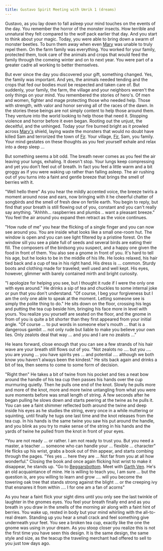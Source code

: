 ```yaml
---
title: Gustavo Spirit Meeting with Umrik 1 (dreams)
---
```


Gustavo, as you lay down to fall asleep your mind touches on the events of the day. You remember the horror of the monster insects. How terrible and unnatural they felt compared to the wolf pack earlier that day. And you start to think about your magic. Today, you were able to bring down a swarm of monster beetles. To burn them away when even [Mary](../characters/mary-tanner.md) was unable to truly repel them. On the farm family was everything. You worked for your family, protected them, took care of the animals and crops that would feed the family through the comeing winter and on to next year. You were part of a greater cadre all working to better themselves. 

But ever since the day you discovered your gift, something changed. Yes, the family was important. And yes, the animals needed tending and the crops that fed our bodies must be respected and taken care of. But suddenly, your family, the farm, the village and your neighbors weren't the only things on your mind. You remembered the stories of hero's. Of men and women, fighter and mage protecting those who needed help. Those with strength, with valor and honor serving all of the races of the dawn. In the stories these beings are  not simply content to help those around them. They venture into the world looking to help those that need it. Stopping violence and horror before it even began. Rooting out the unjust, the deceitful, and the unhinged. Today your fire burned bright as it prowled across [Mary's](../characters/mary-tanner.md) shield, laying waste the monsters that would no doubt have killed Sam and terrorized the town of [Fir](../places/fir.md). Your village, [Fir](../places/fir.md), Sam, you family. Your mind gestates on these thoughts as you feel yourself exhale and relax into a deep sleep ...

But something seems a bit odd. The breath never comes as you feel the air leaving your lungs, exhaling. It doesn't stop. Your lungs keep compressing and yet you don't feel out of breath. In fact you feel a little warm and a bit groggy as if you were waking up rather than falling asleep. The air rushing out of you turns into a faint and gentle breeze that brings the smell of berries with it. 

"Well hello there" As you hear the mildly accented voice, the breeze twirls a moment around nose and ears, now bringing with it he cheerful chatter of songbirds and the smell of fresh dew on fertile earth. You begin to reply, but find that your breath is still flowing out of you, constant and you can't really say anything. "Ahhhh... raspberries and plumbs .. want a pleasant breeze." You feel the air around you expand then retract as the voice continues. 

"How rude of me" you hear the flicking of a single finger and you can now see around you. You are inside what looks like a small one-room hut. The window is open and you can see light filtered by a pristine forest. On the window sill you see a plate full of seeds and several birds are eating their fill. The composers of the birdsong you suspect, and a happy one given the food in front of them. You also see a gnome in front of you. It's hard to tell his age, but he looks to be in the middle of his life. He looks relaxed, his hair tied back and a cup of tea in his right hand. His dress is ... common. Sturdy boots and clothing made for traveled; well used and well kept. His eyes, however, glimmer with barely contained mirth and bright curiosity. 

"I apologize for helping you see, but I thought it rude if I were the only one with eyes around." He drinks a sip of tea and chuckles to some internal joke or pun that you don't understand. "Of course, I beg your forgiveness but I am the only one able to speak at the moment. Letting someone see is simply the polite thing to do." He sits down on the floor, crossing his legs and putting the tea cup beside him, bringing his face more in level with yours. You realize you yourself are seated on the floor, and the gnome in from of you is quite a bit shorter than they first appeared from your initial angle. "Of course ... to put words in someone else's mouth ... that is a dangerous gambit ... not only rude but liable to make you believe your own lies. Only zealots deal that way ... and you and I are no zealots ..." 

He leans forward, close enough that you can see a few strands of his hair wave are your breath still flows out of you. "Not zealots no .... but you .... you are young ... you have spirits yes ... and potential .... although we both know you haven't always been the kindest." He sits back again and drinks a bit of tea, then seems to come to some form of decision. 

"Right then" He takes a bit of twine from his pocket and ties a neat bow around the handle of his tea cup then passes his hands over the cup murmuring quietly. Then he pulls one end of the knot. Slowly he pulls more and more of the knot, more and more twine untangling from what you were sure moments before was small length of string. A few seconds after he began pulling he slows down and starts peering at the twine as he pulls it. You can see a faint shimmer reflected both around the twine and deep inside his eyes as he studies the string, every once in a while muttering or squinting, until finally he tugs one last time and the knot releases from the tea cup. In his hands is the same twine you saw his put around the handle, and you blink as you try to make sense of the string in his hands and the yards of twine he pulled from the knot in front of your eyes. 

"You are not ready ... or rather. I am not ready to trust you. But you need a master, a teacher ... someone who can handle your ... flexible ... character" He flicks up his wrist, grabs a book out of thin appear, and starts combing through the pages. "Yes yes ... here they are ... Not far from you at all how wonderful." Closing the book and once again flicking hist wrist to make it disappear, he stands up. "Go to [Beggarsbottom](../places/beggarsbottom/story.md). Meet with [Garth Ven](../characters/garth-ven.md). He's an old acquaintance of mine. He is willing to teach you, I am sure ... but the question is, are you willing to learn and grow .... will you become the towering oak tree that stands strong against the blight ...  or the creeping ivy that ensnares it from within .... I for one am a fan of acorns" 

As you hear a faint flick your sight dims until you only see the last twinkle of laughter in the gnomes eyes. You feel your breath finally end and as you breath in you draw in the smells of the morning air along with a faint hint of berries. You wake up, rested in body but your mind whirling with the all-to-real dream. Standing up you hear a small crack and feel something give underneath your feet. You see a broken tea cup, exactly like the one the gnome was using in your dream. As you stoop closer you realize this is not the first time you have seen this design. It is the same design, the same style and size, as the teacup the traveling merchant had offered to sell to you just tow days ago.
